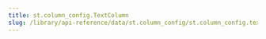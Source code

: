```yaml
---
title: st.column_config.TextColumn
slug: /library/api-reference/data/st.column_config/st.column_config.textcolumn
---
```


<Autofunction function="streamlit.column_config.TextColumn" />
